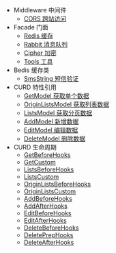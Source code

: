 * Middleware 中间件
  * [CORS 跨站访问](middleware/cors)
* Facade 门面
  * [Redis 缓存](facade/redis)
  * [Rabbit 消息队列](facade/rabbit)
  * [Cipher 加密](facade/cipher)
  * [Tools 工具](facade/tools)
* Bedis 缓存类
  * [SmsString 短信验证](bedis/smsString)
* CURD 特性引用
  * [GetModel 获取单个数据](traits/getModel)
  * [OriginListsModel 获取列表数据](traits/originListsModel)
  * [ListsModel 获取分页数据](traits/listsModel)
  * [AddModel 新增数据](traits/addModel)
  * [EditModel 编辑数据](traits/editModel)
  * [DeleteModel 删除数据](traits/deleteModel)
* CURD 生命周期
  * [GetBeforeHooks](lifecycle/getBeforeHooks)
  * [GetCustom](lifecycle/getCustom)
  * [ListsBeforeHooks](lifecycle/listsBeforeHooks)
  * [ListsCustom](lifecycle/listsCustom)
  * [OriginListsBeforeHooks](lifecycle/originListsBeforeHooks)
  * [OriginListsCustom](lifecycle/originListsCustom)
  * [AddBeforeHooks](lifecycle/addBeforeHooks)
  * [AddAfterHooks](lifecycle/addAfterHooks)
  * [EditBeforeHooks](lifecycle/editBeforeHooks)
  * [EditAfterHooks](lifecycle/editAfterHooks)
  * [DeleteBeforeHooks](lifecycle/deleteBeforeHooks)
  * [DeletePrepHooks](lifecycle/deletePrepHooks.md)
  * [DeleteAfterHooks](lifecycle/deleteAfterHooks)